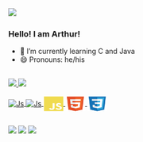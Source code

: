<img src="https://user-images.githubusercontent.com/78167347/132575570-750cf5c2-77f5-4de3-ac70-031a28dbd30e.jpg">

### Hello! I am Arthur!

- 🌱 I’m currently learning C and Java
- 😄 Pronouns: he/his
##
 <div>
  <a href="https://github.com/ArthurOcFernandes">
  <img height="180em" src="https://github-readme-stats.vercel.app/api?username=arthurocfernandes&show_icons=true&theme=great-gatsby&include_all_commits=true&count_private=true"/>
  <img height="180em" src="https://github-readme-stats.vercel.app/api/top-langs/?username=arthurocfernandes&layout=compact&langs_count=7&theme=great-gatsby"/>
</div>
  
  <div style="display: inline_block"><br>
    <img align="center" alt="Js" height="30" width="40" src="https://cdn.jsdelivr.net/gh/devicons/devicon/icons/c/c-original.svg">
    <img align="center" alt="Js" height="30" width="40" src="https://cdn.jsdelivr.net/gh/devicons/devicon/icons/java/java-original.svg">
    <img align="center" alt="Js" height="30" width="40" src="https://raw.githubusercontent.com/devicons/devicon/master/icons/javascript/javascript-plain.svg">
    <img align="center" alt="HTML" height="30" width="40" src="https://raw.githubusercontent.com/devicons/devicon/master/icons/html5/html5-original.svg">
    <img align="center" alt="CSS" height="30" width="40" src="https://raw.githubusercontent.com/devicons/devicon/master/icons/css3/css3-original.svg">
  </div>
  
  ##
  
  <div>
    <a href = "mailto:arthurocsilva@gmail.com"><img src="https://img.shields.io/badge/Gmail-D14836?style=for-the-badge&logo=gmail&logoColor=white" target="_blank"></a>
    <a href = "mailto:arthur.silva57@fatec.sp.gov.br"><img src=https://img.shields.io/badge/Microsoft_Outlook-0078D4?style=for-the-badge&logo=microsoft-outlook&logoColor=white" target="_blank"></a>
    <a href = "https://www.linkedin.com/in/devarthurfernandes/"><img src="https://img.shields.io/badge/LinkedIn-0077B5?style=for-the-badge&logo=linkedin&logoColor=white" target="_blank"></a>
  </div>
